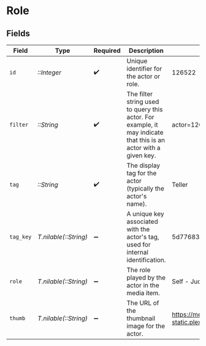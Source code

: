 # Role


## Fields

| Field                                                                                                            | Type                                                                                                             | Required                                                                                                         | Description                                                                                                      | Example                                                                                                          |
| ---------------------------------------------------------------------------------------------------------------- | ---------------------------------------------------------------------------------------------------------------- | ---------------------------------------------------------------------------------------------------------------- | ---------------------------------------------------------------------------------------------------------------- | ---------------------------------------------------------------------------------------------------------------- |
| `id`                                                                                                             | *::Integer*                                                                                                      | :heavy_check_mark:                                                                                               | Unique identifier for the actor or role.                                                                         | 126522                                                                                                           |
| `filter`                                                                                                         | *::String*                                                                                                       | :heavy_check_mark:                                                                                               | The filter string used to query this actor. For example, it may indicate that this is an actor with a given key. | actor=126522                                                                                                     |
| `tag`                                                                                                            | *::String*                                                                                                       | :heavy_check_mark:                                                                                               | The display tag for the actor (typically the actor's name).                                                      | Teller                                                                                                           |
| `tag_key`                                                                                                        | *T.nilable(::String)*                                                                                            | :heavy_minus_sign:                                                                                               | A unique key associated with the actor's tag, used for internal identification.                                  | 5d77683d85719b001f3a535e                                                                                         |
| `role`                                                                                                           | *T.nilable(::String)*                                                                                            | :heavy_minus_sign:                                                                                               | The role played by the actor in the media item.                                                                  | Self - Judge                                                                                                     |
| `thumb`                                                                                                          | *T.nilable(::String)*                                                                                            | :heavy_minus_sign:                                                                                               | The URL of the thumbnail image for the actor.                                                                    | https://metadata-static.plex.tv/7/people/708568fd018d7aa8b1032dcf867747e8.jpg                                    |